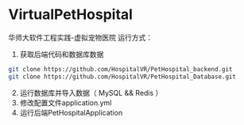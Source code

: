 # VirtualPetHospital
华师大软件工程实践-虚拟宠物医院
运行方式：
1. 获取后端代码和数据库数据
```bash
git clone https://github.com/HospitalVR/PetHospital_backend.git
git clone https://github.com/HospitalVR/PetHospital_Database.git
```
2. 运行数据库并导入数据（ MySQL && Redis ）
3. 修改配置文件application.yml
4. 运行后端PetHospitalApplication
